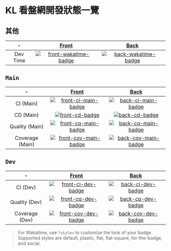 # KL 看盤網開發狀態一覽

## 其他

\-              | [Front][front-repo]                            | [Back][back-repo]
:-------------: | :--------------------------------------------: | :------------------------------------------:
Dev Time        | [![front-wakatime-badge]][front-wakatime-link] | [![back-wakatime-badge]][back-wakatime-link]

## `Main`

\-              | [Front][front-repo]                            | [Back][back-repo]
:-------------: | :--------------------------------------------: | :------------------------------------------:
CI (Main)       | [![front-ci-main-badge]][front-ci-main-link]   | [![back-ci-main-badge]][back-ci-main-link]
CD (Main)       | [![front-cd-badge]][front-cd-link]             | [![back-cd-badge]][back-cd-link]
Quality (Main)  | [![front-cq-main-badge]][front-cq-main-link]   | [![back-cq-main-badge]][back-cq-main-link]
Coverage (Main) | [![front-cov-main-badge]][front-cov-main-link] | [![back-cov-main-badge]][back-cov-main-link]

## `Dev`

\-              | [Front][front-repo]                            | [Back][back-repo]
:-------------: | :--------------------------------------------: | :------------------------------------------:
CI (Dev)        | [![front-ci-dev-badge]][front-ci-dev-link]     | [![back-ci-dev-badge]][back-ci-dev-link]
Quality (Dev)   | [![front-cq-dev-badge]][front-cq-dev-link]     | [![back-cq-dev-badge]][back-cq-dev-link]
Coverage (Dev)  | [![front-cov-dev-badge]][front-cov-dev-link]   | [![back-cov-dev-badge]][back-cov-dev-link]

[front-repo]: https://github.com/RaenonX-Finance/kl-site-front
[front-wakatime-badge]: https://wakatime.com/badge/user/9c3313d2-5936-4c7c-a318-28510e725dae/project/51d1f092-3977-4ae8-a8f2-244ff63f0c12.svg
[front-wakatime-link]: https://wakatime.com/@RaenonX/projects/vymrstikkf
[front-ci-main-badge]: https://raenonx.visualstudio.com/KL-Site/_apis/build/status/KL%20Site%20Front%20(Build)?branchName=main
[front-ci-main-link]: https://raenonx.visualstudio.com/KL-Site/_build/latest?definitionId=3&branchName=main
[front-ci-dev-badge]: https://raenonx.visualstudio.com/KL-Site/_apis/build/status/KL%20Site%20Front%20(Build)?branchName=dev
[front-ci-dev-link]: https://raenonx.visualstudio.com/KL-Site/_build/latest?definitionId=3&branchName=dev
[front-cd-badge]: https://raenonx.vsrm.visualstudio.com/_apis/public/Release/badge/d551efdd-dd52-423e-9957-7a9f2a56119f/5/5
[front-cd-link]: https://raenonx.visualstudio.com/KL-Site/_release?definitionId=5
[front-cq-main-badge]: https://app.codacy.com/project/badge/Grade/940533a080fa4f78a338eaf72e147675?branch=main
[front-cq-main-link]: https://www.codacy.com/gh/RaenonX-Finance/kl-site-front/dashboard?branch=main
[front-cq-dev-badge]: https://app.codacy.com/project/badge/Grade/940533a080fa4f78a338eaf72e147675?branch=dev
[front-cq-dev-link]: https://www.codacy.com/gh/RaenonX-Finance/kl-site-front/dashboard?branch=dev
[front-cov-main-badge]: https://app.codacy.com/project/badge/Coverage/940533a080fa4f78a338eaf72e147675?branch=main
[front-cov-main-link]: https://www.codacy.com/gh/RaenonX-Finance/kl-site-front/dashboard?branch=main
[front-cov-dev-badge]: https://app.codacy.com/project/badge/Coverage/940533a080fa4f78a338eaf72e147675?branch=dev
[front-cov-dev-link]: https://www.codacy.com/gh/RaenonX-Finance/kl-site-front/dashboard?branch=dev

[back-repo]: https://github.com/RaenonX-Finance/kl-site-back
[back-wakatime-badge]: https://wakatime.com/badge/user/9c3313d2-5936-4c7c-a318-28510e725dae/project/ea4d372a-3cec-4be4-b480-645e7beaad0a.svg
[back-wakatime-link]: https://wakatime.com/@RaenonX/projects/mweqpzviqk
[back-ci-main-badge]: https://raenonx.visualstudio.com/KL-Site/_apis/build/status/KL%20Site%20Back%20(Build)?branchName=main
[back-ci-main-link]: https://raenonx.visualstudio.com/KL-Site/_build/latest?definitionId=4&branchName=dev
[back-ci-dev-badge]: https://raenonx.visualstudio.com/KL-Site/_apis/build/status/KL%20Site%20Back%20(Build)?branchName=dev
[back-ci-dev-link]: https://raenonx.visualstudio.com/KL-Site/_build/latest?definitionId=4&branchName=dev
[back-cd-badge]: https://raenonx.vsrm.visualstudio.com/_apis/public/Release/badge/d551efdd-dd52-423e-9957-7a9f2a56119f/3/3
[back-cd-link]: https://raenonx.visualstudio.com/KL-Site/_release?definitionId=3
[back-cq-main-badge]: https://app.codacy.com/project/badge/Grade/81a94fbaf8de4a0ba8d162fcf806aac7?branch=main
[back-cq-main-link]: https://www.codacy.com/gh/RaenonX-Finance/kl-site-back/dashboard?branch=main
[back-cq-dev-badge]: https://app.codacy.com/project/badge/Grade/81a94fbaf8de4a0ba8d162fcf806aac7?branch=dev
[back-cq-dev-link]: https://www.codacy.com/gh/RaenonX-Finance/kl-site-back/dashboard?branch=dev
[back-cov-main-badge]: https://app.codacy.com/project/badge/Coverage/81a94fbaf8de4a0ba8d162fcf806aac7?branch=main
[back-cov-main-link]: https://www.codacy.com/gh/RaenonX-Finance/kl-site-back/dashboard?branch=main
[back-cov-dev-badge]: https://app.codacy.com/project/badge/Coverage/81a94fbaf8de4a0ba8d162fcf806aac7?branch=dev
[back-cov-dev-link]: https://www.codacy.com/gh/RaenonX-Finance/kl-site-back/dashboard?branch=dev

> For Wakatime, use `?style=` to customize the look of your badge. Supported styles are default, plastic, flat, flat-square, for-the-badge, and social.
